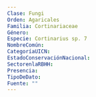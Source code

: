 ```yaml
---
Clase: Fungi
Orden: Agaricales
Familia: Cortinariaceae
Género: 
Especie: Cortinarius sp. 7
NombreComún: 
CategoríaUICN: 
EstadoConservaciónNacional: 
SectorenlaRBHH: 
Presencia: 
TipoDeDato: 
Fuente: ""
---
```

